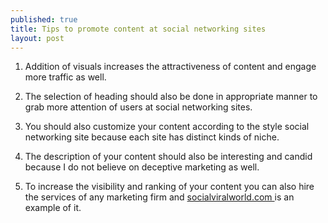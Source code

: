 ```yaml
---
published: true
title: Tips to promote content at social networking sites
layout: post
---
```

1.	Addition of visuals increases the attractiveness of content and engage more traffic as well.

2.	The selection of heading should also be done in appropriate manner to grab more attention of users at social networking sites.

3.	You should also customize your content according to the style social networking site because each site has distinct kinds of niche.

4.	The description of your content should also be interesting and candid because I do not believe on deceptive marketing as well.

5.	To increase the visibility and ranking of your content you can also hire the services of any marketing firm and <a href = "http://socialviralworld.com/"> socialviralworld.com </a> is an example of it. 
